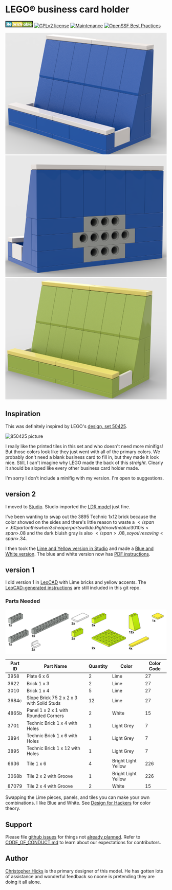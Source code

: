 # LEGO® business card holder

[![rebrickable](img/rebrickable_badge.png)](https://rebrickable.com/mocs/MOC-61370/chicks/business-card-holder/)
[![GPLv2 license](https://img.shields.io/badge/License-GPLv2-blue.svg)](https://github.com/chicks-net/lego-business-card-holder/blob/master/LICENSE)
[![Maintenance](https://img.shields.io/badge/Maintained%3F-yes-green.svg)](https://github.com/chicks-net/lego-business-card-holder/graphs/commit-activity)
[![OpenSSF Best Practices](https://www.bestpractices.dev/projects/9153/badge)](https://www.bestpractices.dev/projects/9153)

![completed business card holder by chicks in Blue](img/business_card_holder2_blue.png)
![back of completed business card holder by chicks in Blue](img/business_card_holder2_blue_back.png)
![completed business card holder by chicks in Lime](img/business_card_holder2.png)

## Inspiration

This was definitely inspired by LEGO's
[design, set 50425](https://brickset.com/sets/850425-1/Desk-Business-Card-Holder).

![850425 picture](https://images.brickset.com/sets/images/850425-1.jpg)

I really like the printed tiles in this set and who doesn't need more minifigs!
But those colors look like they just went with all of the primary colors.
We probably don't need a blank business card to fill in, but they made
it look nice.  Still, I can't imagine why LEGO made the back of this *straight*.
Clearly it should be sloped like every other business card holder made.

I'm sorry I don't include a minifig with my version.  I'm open to suggestions.

## version 2

I moved to [Studio](https://www.bricklink.com/v3/studio/download.page).
Studio imported the [LDR model](business_card_holder.ldr) just fine.

I've been wanting to swap out the 3895 Technic 1x12 brick because the color
showed on the sides and there's little reason to waste a <span>$</span>.60 part
on this when 3 cheaper parts will do.  Right now the blue 3010 is
<span>$</span>.08 and the dark bluish gray is also <span>$</span>.08, so you're
saving <span>$</span>.34.

I then took the [Lime and Yellow version in Studio](business_card_holder2.io)
and made a [Blue and White version](business_card_holder2_blue.io).
The blue and white version now has
[PDF instructions](business_card_holder_v2_instructions.pdf).

## version 1

I did version 1 in [LeoCAD](https://www.leocad.org/) with Lime bricks and
yellow accents.
The [LeoCAD-generated instructions](leocad_v1_instructions/README.md) are
still included in this git repo.

### Parts Needed

![parts](leocad_v1_instructions/business_card_holder-parts.png)

| Part ID | Part Name | Quantity | Color | Color Code |
| ------- | --------- | -------- | ----- | ---------- |
| 3958 | Plate  6 x  6 | 2 | Lime | 27 |
| 3622 | Brick  1 x  3 | 2 | Lime | 27 |
| 3010 | Brick  1 x  4 | 5 | Lime | 27 |
| 3684c | Slope Brick 75  2 x  2 x  3 with Solid Studs | 12 | Lime | 27 |
| 4865b | Panel  1 x  2 x  1 with Rounded Corners | 2 | White | 15 |
| 3701 | Technic Brick  1 x  4 with Holes | 1 | Light Grey | 7 |
| 3894 | Technic Brick  1 x  6 with Holes | 1 | Light Grey | 7 |
| 3895 | Technic Brick  1 x 12 with Holes | 1 | Light Grey | 7 |
| 6636 | Tile  1 x  6 | 4 | Bright Light Yellow | 226 |
| 3068b | Tile  2 x  2 with Groove | 1 | Bright Light Yellow | 226 |
| 87079 | Tile  2 x  4 with Groove | 2 | White | 15 |

Swapping the Lime pieces, panels, and tiles you can make your own combinations.
I like Blue and White.  See [Design for Hackers](https://designforhackers.com/) for
color theory.

## Support

Please file [github issues](https://github.com/chicks-net/lego-business-card-holder/issues)
for things not [already planned](TODO.md).
Refer to [CODE_OF_CONDUCT.md](CODE_OF_CONDUCT.md) to learn about our expectations for contributors.

## Author

[Christopher Hicks](http://www.chicks.net)
is the primary designer of this model.  He has gotten
lots of assistance and wonderful feedback so noone
is pretending they are doing it all alone.

